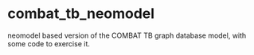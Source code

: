 # combat_tb_neomodel
neomodel based version of the COMBAT TB graph database model, with some code to exercise it.
